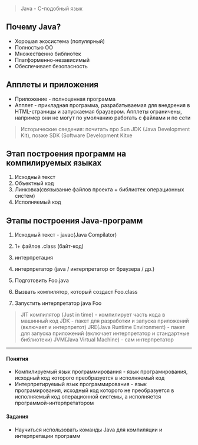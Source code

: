 > Java - C-подобный язык

## Почему Java?

* Хорошая экосистема (популярный)
* Полностью ОО
* Множественно библиотек
* Платформенно-независимый
* Обеспечивает безопасность

## Апплеты и приложения

* Приложение - полноценная программа
* Апплет - прикладная программа, разрабатываемая для внедрения в HTML-страницы и запускаемая браузером. Апплеты ограничены, например они не могут по умолчанию работать с файлами и по сети

> Исторические сведения: почитать про Sun JDK (Java Development Kit), позже SDK (Software Development Kitхе

## Этап построения программ на компилируемых языках

1. Исходный текст
2. Объектный код
3. Линковка(связывание файлов проекта + библиотек операционных систем)
4. Исполняемый код

## Этапы построения Java-программ

1. Исходный текст - javac(Java Compilator)
2. 1+ файлов .class (байт-код)
3. интерпретация
4. интерпретатор (java / интерпретатор от браузера / др.)

1. Подготовить Foo.java
2. Вызвать компилятор, который создаст Foo.class
3. Запустить интерпретатор java Foo

> JIT компилятор (Just in time) - компилирует часть кода в машинный код
> JDK - пакет для разработки и запуска приложений (включает и интерпретот)
> JRE(Java Runtime Environment) - пакет для запуска приложений (включает интерпретатор и стандартные библиотеки)
> JVM(Java Virtual Machine) - сам интерпретатор

---

#### Понятия

* Компилируемый язык программирования - язык програмирования, исходный код которого преобразуется в исполняемый код
* Интерпретируемый язык программирования - язык програмирования, исходный код которого не преобразуется в исполняемый код операционной системы, а исполняется программой-интерпретатором

#### Задания

* Научиться использовать команды Java для компиляции и интерпретации программ